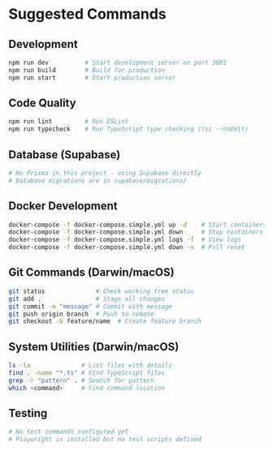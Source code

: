# Suggested Commands

## Development
```bash
npm run dev          # Start development server on port 3001
npm run build        # Build for production
npm run start        # Start production server
```

## Code Quality
```bash
npm run lint         # Run ESLint
npm run typecheck    # Run TypeScript type checking (tsc --noEmit)
```

## Database (Supabase)
```bash
# No Prisma in this project - using Supabase directly
# Database migrations are in supabase/migrations/
```

## Docker Development
```bash
docker-compose -f docker-compose.simple.yml up -d    # Start containers
docker-compose -f docker-compose.simple.yml down     # Stop containers
docker-compose -f docker-compose.simple.yml logs -f  # View logs
docker-compose -f docker-compose.simple.yml down -v  # Full reset
```

## Git Commands (Darwin/macOS)
```bash
git status              # Check working tree status
git add .               # Stage all changes
git commit -m "message" # Commit with message
git push origin branch  # Push to remote
git checkout -b feature/name  # Create feature branch
```

## System Utilities (Darwin/macOS)
```bash
ls -la              # List files with details
find . -name "*.ts" # Find TypeScript files
grep -r "pattern" . # Search for pattern
which <command>     # Find command location
```

## Testing
```bash
# No test commands configured yet
# Playwright is installed but no test scripts defined
```